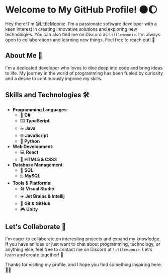 # Welcome to My GitHub Profile! 🌑🌔

Hey there! I'm [@LittleMoonie](https://github.com/LittleMoonie). I'm a passionate software developer with a keen interest in creating innovative solutions and exploring new technologies. You can also find me on Discord as `littlemoonie`. I'm always open to collaborations and learning new things. Feel free to reach out! 🌙

## About Me 🚀

I'm a dedicated developer who loves to dive deep into code and bring ideas to life. My journey in the world of programming has been fueled by curiosity and a desire to continuously improve my skills.

## Skills and Technologies 🛠️

- **Programming Languages**:
  - 🌟 **C#**
  - ⌨️ **TypeScript**
  - ☕ **Java**
  - 🌐 **JavaScript**
  - 🐍 **Python**
- **Web Development**:
  - 💻 **React**
  - 📝 **HTML5 & CSS3**
- **Database Management**:
  - 💾 **SQL**
  - 🗄️ **MySQL**
- **Tools & Platforms**:
  - 🛠️ **Visual Studio**
  - ✈️ **Jet Brains & Intellij**
  - 🐙 **Git & GitHub**
  - 🎮 **Unity**

## Let's Collaborate 🌿

I'm eager to collaborate on interesting projects and expand my knowledge. If you have an idea or just want to chat about programming, technology, or anything else, feel free to contact me on Discord at `littlemoonie`. Let's learn and create together! 🍃

Thanks for visiting my profile, and I hope you find something inspiring here. 🚀✨
